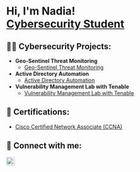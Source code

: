 <h1>Hi, I'm Nadia! <br/><a href="https://github.com/Nadia987"></a> <a href="https://www.linkedin.com/in/nadiaferdous/">Cybersecurity Student</a>

<h2>👨‍💻 Cybersecurity Projects:</h2>

- <b>Geo-Sentinel Threat Monitoring</b>
  - [Geo-Sentinel Threat Monitoring](https://github.com/nferdou/GeoLocationThreatMonitoring)
- <b>Active Directory Automation</b>
  - [Active Directory Automation](https://github.com/nferdou/ActiveDirectoryAutomation)
- <b>Vulnerability Management Lab with Tenable</b>
  - [Vulnerability Management Lab with Tenable](https://github.com/nferdou/VulnerabilityManagementNessus)
  

<h2>📄 Certifications:</h2>

  - [Cisco Certified Network Associate (CCNA)](https://drive.google.com/file/d/1nUtzDzqZ7xHf5sCvRH809SXKLPE8kXHX/view?usp=drive_link)


<h2> 🤳 Connect with me:</h2>

[<img align="left" alt="NadiaFerdous | LinkedIn" width="22px" src="https://cdn.jsdelivr.net/npm/simple-icons@v3/icons/linkedin.svg" />][linkedin]

[linkedin]: https://www.linkedin.com/in/nadia-ferdous/


